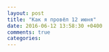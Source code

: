 ```yaml
---
layout: post
title: "Как я провёл 12 июня"
date: 2016-06-12 13:58:30 +0400
comments: true
categories: 
---
```

